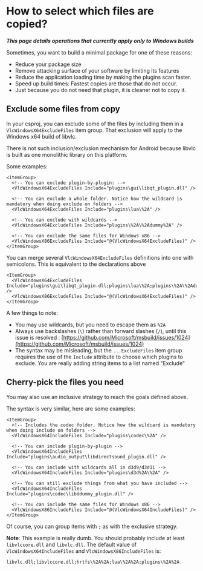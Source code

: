 # How to select which files are copied?

_**This page details operations that currently apply only to Windows builds**_

Sometimes, you want to build a minimal package for one of these reasons:
- Reduce your package size
- Remove attacking surface of your software by limiting its features
- Reduce the application loading time by making the plugins scan faster.
- Speed up build times: Fastest copies are those that do not occur.
- Just because you do not need that plugin, it is cleaner not to copy it.

## Exclude some files from copy
In your csproj, you can exclude some of the files by including them in a
`VlcWindowsX64ExcludeFiles` item group.
That exclusion will apply to the Windows x64 build of libvlc.

There is not such inclusion/exclusion mechanism for Android because libvlc is built as one monolithic library on this platform.

Some examples:
```
<ItemGroup>
  <!-- You can exclude plugin-by-plugin: -->
  <VlcWindowsX64ExcludeFiles Include="plugins\gui\libqt_plugin.dll" />

  <!-- You can exclude a whole folder. Notice how the wildcard is mandatory when doing exclude on folders -->
  <VlcWindowsX64ExcludeFiles Include="plugins\lua\%2A" />

  <!-- You can exclude with wildcards -->
  <VlcWindowsX64ExcludeFiles Include="plugins\%2A\%2Adummy%2A" />

  <!-- You can exclude the same files for Windows x86 -->
  <VlcWindowsX86ExcludeFiles Include="@(VlcWindowsX64ExcludeFiles)" />
</ItemGroup>
```

You can merge several `VlcWindowsX64ExcludeFiles` definitions into one with semicolons. This is equivalent to the declarations above

```
<ItemGroup>
  <VlcWindowsX64ExcludeFiles Include="plugins\gui\libqt_plugin.dll;plugins\lua\%2A;plugins\%2A\%2Adummy%2A" />
  <VlcWindowsX86ExcludeFiles Include="@(VlcWindowsX64ExcludeFiles)" />
</ItemGroup>
```

A few things to note:

- You may use wildcards, but you need to escape them as `%2A`
- Always use backslashes (`\`) rather than forward slashes (`/`), until this issue is resolved : [https://github.com/Microsoft/msbuild/issues/1024](https://github.com/Microsoft/msbuild/issues/1024)
- The syntax may be misleading, but the `...ExcludeFiles` item group requires the use of the `Include` attribute to choose which plugins to exclude. You are really adding string items to a list named "Exclude"

## Cherry-pick the files you need
You may also use an inclusive strategy to reach the goals defined above.

The syntax is very similar, here are some examples:
```
<ItemGroup>
  <!-- Includes the codec folder. Notice how the wildcard is mandatory when doing include on folders -->
  <VlcWindowsX64IncludeFiles Include="plugins\codec\%2A" />

  <!-- You can include plugin-by-plugin -->
  <VlcWindowsX64IncludeFiles Include="plugins\audio_output\libdirectsound_plugin.dll" />

  <!-- You can include with wildcards all in d3d9/d3d11 -->
  <VlcWindowsX64IncludeFiles Include="plugins\d3d%2A\%2A" />

  <!-- You can still exclude things from what you have included -->
  <VlcWindowsX64IncludeFiles Include="plugins\codec\libddummy_plugin.dll" />

  <!-- You can include the same files for Windows x86 -->
  <VlcWindowsX86IncludeFiles Include="@(VlcWindowsX64IncludeFiles)" />
</ItemGroup>
```

Of course, you can group items with `;` as with the exclusive strategy.

**Note**: This example is really dumb. You should probably  include at least `libvlccore.dll` and `libvlc.dll`.
The default value of `VlcWindowsX64IncludeFiles` and `VlcWindowsX86IncludeFiles` is:

```
libvlc.dll;libvlccore.dll;hrtfs\%2A%2A;lua\%2A%2A;plugins\%2A%2A
```
